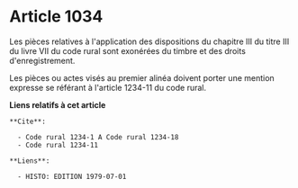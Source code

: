 # Article 1034

Les pièces relatives à l'application des dispositions du chapitre III du titre III du livre VII du code rural sont exonérées
du timbre et des droits d'enregistrement.

Les pièces ou actes visés au premier alinéa doivent porter une mention expresse se référant à l'article 1234-11 du code
rural.

**Liens relatifs à cet article**

	**Cite**:

	  - Code rural 1234-1 A Code rural 1234-18
	  - Code rural 1234-11

	**Liens**:

	  - HISTO: EDITION 1979-07-01
